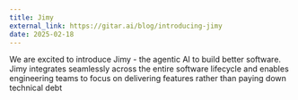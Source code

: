 ```yaml
---
title: Jimy
external_link: https://gitar.ai/blog/introducing-jimy
date: 2025-02-18
---
```


We are excited to introduce Jimy - the agentic AI to build better software. Jimy integrates seamlessly across the entire software lifecycle and enables engineering teams to focus on delivering features rather than paying down technical debt

<!--more-->